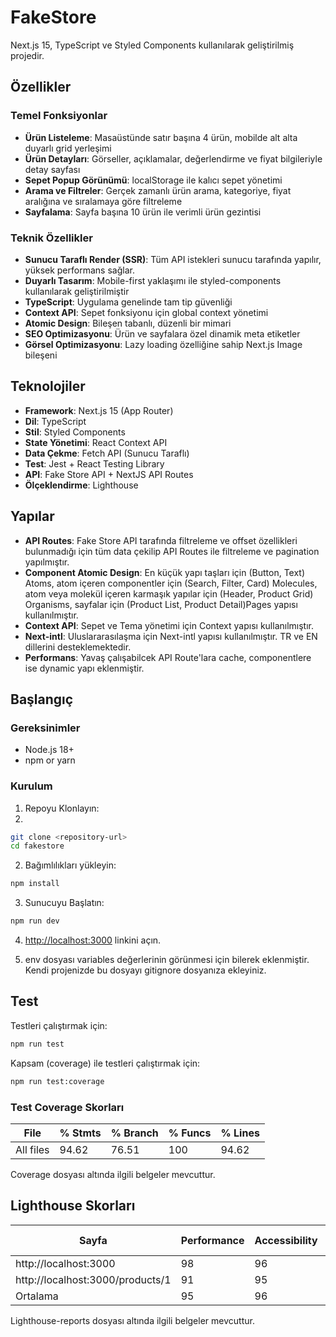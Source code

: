 # FakeStore

Next.js 15, TypeScript ve Styled Components kullanılarak geliştirilmiş projedir.

## Özellikler

### Temel Fonksiyonlar
- **Ürün Listeleme**: Masaüstünde satır başına 4 ürün, mobilde alt alta duyarlı grid yerleşimi
- **Ürün Detayları**: Görseller, açıklamalar, değerlendirme ve fiyat bilgileriyle detay sayfası
- **Sepet Popup Görünümü**: localStorage ile kalıcı sepet yönetimi
- **Arama ve Filtreler**: Gerçek zamanlı ürün arama, kategoriye, fiyat aralığına ve sıralamaya göre filtreleme
- **Sayfalama**: Sayfa başına 10 ürün ile verimli ürün gezintisi

### Teknik Özellikler
- **Sunucu Taraflı Render (SSR)**: Tüm API istekleri sunucu tarafında yapılır, yüksek performans sağlar.
- **Duyarlı Tasarım**: Mobile-first yaklaşımı ile styled-components kullanılarak geliştirilmiştir
- **TypeScript**: Uygulama genelinde tam tip güvenliği
- **Context API**: Sepet fonksiyonu için global context yönetimi
- **Atomic Design**: Bileşen tabanlı, düzenli bir mimari
- **SEO Optimizasyonu**: Ürün ve sayfalara özel dinamik meta etiketler
- **Görsel Optimizasyonu**: Lazy loading özelliğine sahip Next.js Image bileşeni

## Teknolojiler

- **Framework**: Next.js 15 (App Router)
- **Dil**: TypeScript
- **Stil**: Styled Components
- **State Yönetimi**: React Context API
- **Data Çekme**: Fetch API (Sunucu Taraflı) 
- **Test**: Jest + React Testing Library
- **API**: Fake Store API + NextJS API Routes
- **Ölçeklendirme**: Lighthouse

## Yapılar
- **API Routes**: Fake Store API tarafında filtreleme ve offset özellikleri bulunmadığı için tüm data çekilip API Routes ile filtreleme ve pagination yapılmıştır. 
- **Component Atomic Design**: En küçük yapı taşları için (Button, Text) Atoms, atom içeren componentler için (Search, Filter, Card) Molecules, atom veya molekül içeren karmaşık yapılar için (Header, Product Grid) Organisms, sayfalar için (Product List, Product Detail)Pages yapısı kullanılmıştır.
- **Context API**: Sepet ve Tema yönetimi için Context yapısı kullanılmıştır.
- **Next-intl**: Uluslararasılaşma için Next-intl yapısı kullanılmıştır. TR ve EN dillerini desteklemektedir. 
- **Performans**: Yavaş çalışabilcek API Route'lara cache, componentlere ise dynamic yapı eklenmiştir.


## Başlangıç

### Gereksinimler
- Node.js 18+
- npm or yarn

### Kurulum

1. Repoyu Klonlayın:
2.
```bash
git clone <repository-url>
cd fakestore
```

2. Bağımlılıkları yükleyin:
```bash
npm install
```

3. Sunucuyu Başlatın:
```bash
npm run dev
```

4. [http://localhost:3000](http://localhost:3000) linkini açın.

5. env dosyası variables değerlerinin görünmesi için bilerek eklenmiştir. Kendi projenizde bu dosyayı gitignore dosyanıza ekleyiniz. 

## Test

Testleri çalıştırmak için:
```bash
npm run test
```

Kapsam (coverage) ile testleri çalıştırmak için:
```bash
npm run test:coverage
```

### Test Coverage Skorları
| File       | % Stmts | % Branch | % Funcs | % Lines |
|------------|---------|----------|---------|---------|
| All files  | 94.62   | 76.51    | 100     | 94.62   |

Coverage dosyası altında ilgili belgeler mevcuttur.

## Lighthouse Skorları
| Sayfa                   | Performance | Accessibility | Best Practices | SEO  |
|-------------------------|-------------|---------------|----------------|------|
| http://localhost:3000   | 98          | 96            | 96             | 100  |
| http://localhost:3000/products/1 | 91          | 95            | 100            | 100  |
| Ortalama                | 95          | 96            | 98             | 100  |

Lighthouse-reports dosyası altında ilgili belgeler mevcuttur.